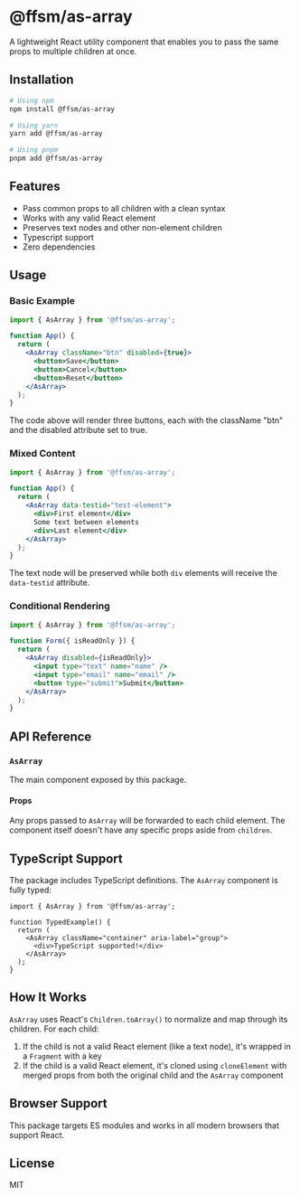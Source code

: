 # @ffsm/as-array

A lightweight React utility component that enables you to pass the same props to multiple children at once.

## Installation

```bash
# Using npm
npm install @ffsm/as-array

# Using yarn
yarn add @ffsm/as-array

# Using pnpm
pnpm add @ffsm/as-array
```

## Features

- Pass common props to all children with a clean syntax
- Works with any valid React element
- Preserves text nodes and other non-element children
- Typescript support
- Zero dependencies

## Usage

### Basic Example

```jsx
import { AsArray } from '@ffsm/as-array';

function App() {
  return (
    <AsArray className="btn" disabled={true}>
      <button>Save</button>
      <button>Cancel</button>
      <button>Reset</button>
    </AsArray>
  );
}
```

The code above will render three buttons, each with the className "btn" and the disabled attribute set to true.

### Mixed Content

```jsx
import { AsArray } from '@ffsm/as-array';

function App() {
  return (
    <AsArray data-testid="test-element">
      <div>First element</div>
      Some text between elements
      <div>Last element</div>
    </AsArray>
  );
}
```

The text node will be preserved while both `div` elements will receive the `data-testid` attribute.

### Conditional Rendering

```jsx
import { AsArray } from '@ffsm/as-array';

function Form({ isReadOnly }) {
  return (
    <AsArray disabled={isReadOnly}>
      <input type="text" name="name" />
      <input type="email" name="email" />
      <button type="submit">Submit</button>
    </AsArray>
  );
}
```

## API Reference

### `AsArray`

The main component exposed by this package.

#### Props

Any props passed to `AsArray` will be forwarded to each child element. The component itself doesn't have any specific props aside from `children`.

## TypeScript Support

The package includes TypeScript definitions. The `AsArray` component is fully typed:

```tsx
import { AsArray } from '@ffsm/as-array';

function TypedExample() {
  return (
    <AsArray className="container" aria-label="group">
      <div>TypeScript supported!</div>
    </AsArray>
  );
}
```

## How It Works

`AsArray` uses React's `Children.toArray()` to normalize and map through its children. For each child:

1. If the child is not a valid React element (like a text node), it's wrapped in a `Fragment` with a key
2. If the child is a valid React element, it's cloned using `cloneElement` with merged props from both the original child and the `AsArray` component

## Browser Support

This package targets ES modules and works in all modern browsers that support React.

## License

MIT
